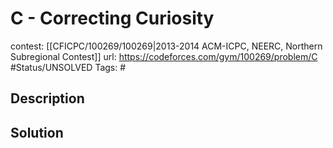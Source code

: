 # C - Correcting Curiosity

contest: [[CFICPC/100269/100269|2013-2014 ACM-ICPC, NEERC, Northern Subregional Contest]]
url: https://codeforces.com/gym/100269/problem/C
#Status/UNSOLVED
Tags: #

## Description

## Solution


